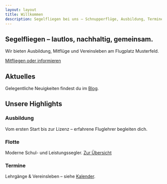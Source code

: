 ```yaml
---
layout: layout
title: Willkommen
description: Segelfliegen bei uns – Schnupperflüge, Ausbildung, Termine.
---
```


<section class="hero">
  <h1>Segelfliegen – lautlos, nachhaltig, gemeinsam.</h1>
  <p>Wir bieten Ausbildung, Mitflüge und Vereinsleben am Flugplatz Musterfeld.</p>
  <a role="button" href="/kontakt/">Mitfliegen oder informieren</a>
</section>

<section>
  <h2>Aktuelles</h2>
  <p>Gelegentliche Neuigkeiten findest du im <a href="/blog/">Blog</a>.</p>
</section>

<section>
  <h2>Unsere Highlights</h2>
  <div class="grid">
    <article>
      <h3>Ausbildung</h3>
      <p>Vom ersten Start bis zur Lizenz – erfahrene Fluglehrer begleiten dich.</p>
    </article>
    <article>
      <h3>Flotte</h3>
      <p>Moderne Schul- und Leistungssegler. <a href="/flotte/">Zur Übersicht</a></p>
    </article>
    <article>
      <h3>Termine</h3>
      <p>Lehrgänge &amp; Vereinsleben – siehe <a href="/kalender/">Kalender</a>.</p>
    </article>
  </div>
</section>
